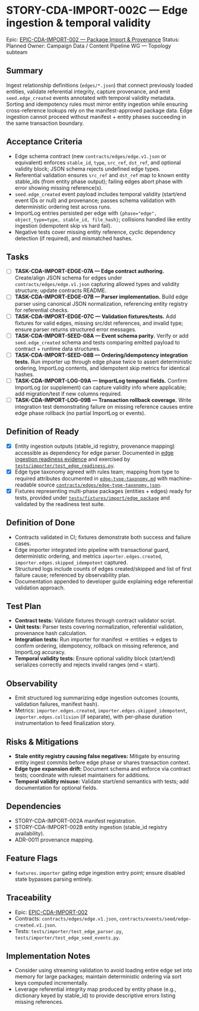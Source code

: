 # STORY-CDA-IMPORT-002C — Edge ingestion & temporal validity

Epic: [EPIC-CDA-IMPORT-002 — Package Import & Provenance](/docs/implementation/epics/EPIC-CDA-IMPORT-002-package-import-and-provenance.md)
Status: Planned
Owner: Campaign Data / Content Pipeline WG — Topology subteam

## Summary
Ingest relationship definitions (`edges/*.json`) that connect previously loaded entities, validate referential integrity, capture provenance, and emit `seed.edge_created` events annotated with temporal validity metadata. Sorting and idempotency rules must mirror entity ingestion while ensuring cross-reference lookups rely on the manifest-approved package data. Edge ingestion cannot proceed without manifest + entity phases succeeding in the same transaction boundary.

## Acceptance Criteria
- Edge schema contract (new `contracts/edges/edge.v1.json` or equivalent) enforces `stable_id`, `type`, `src_ref`, `dst_ref`, and optional validity block; JSON schema rejects undefined edge types.
- Referential validation ensures `src_ref` and `dst_ref` map to known entity stable_ids (from entity phase output); failing edges abort phase with error showing missing reference(s).
- `seed.edge_created` event payload includes temporal validity (start/end event IDs or null) and provenance; passes schema validation with deterministic ordering test across runs.
- ImportLog entries persisted per edge with `{phase="edge", object_type=type, stable_id, file_hash}`; collisions handled like entity ingestion (idempotent skip vs hard fail).
- Negative tests cover missing entity reference, cyclic dependency detection (if required), and mismatched hashes.

## Tasks
- [ ] **TASK-CDA-IMPORT-EDGE-07A — Edge contract authoring.** Create/align JSON schema for edges under `contracts/edges/edge.v1.json` capturing allowed types and validity structure; update contracts README.
- [ ] **TASK-CDA-IMPORT-EDGE-07B — Parser implementation.** Build edge parser using canonical JSON normalization, referencing entity registry for referential checks.
- [ ] **TASK-CDA-IMPORT-EDGE-07C — Validation fixtures/tests.** Add fixtures for valid edges, missing src/dst references, and invalid type; ensure parser returns structured error messages.
- [ ] **TASK-CDA-IMPORT-SEED-08A — Event schema parity.** Verify or add `seed.edge_created` schema and tests comparing emitted payload to contract + runtime data structures.
- [ ] **TASK-CDA-IMPORT-SEED-08B — Ordering/idempotency integration tests.** Run importer up through edge phase twice to assert deterministic ordering, ImportLog contents, and idempotent skip metrics for identical hashes.
- [ ] **TASK-CDA-IMPORT-LOG-09A — ImportLog temporal fields.** Confirm ImportLog (or supplement) can capture validity info where applicable; add migration/test if new columns required.
- [ ] **TASK-CDA-IMPORT-LOG-09B — Transaction rollback coverage.** Write integration test demonstrating failure on missing reference causes entire edge phase rollback (no partial ImportLog or events).

## Definition of Ready
- [x] Entity ingestion outputs (stable_id registry, provenance mapping) accessible as dependency for edge parser. Documented in [edge ingestion readiness evidence](../import/edge-ingestion-readiness.md) and exercised by [`tests/importer/test_edge_readiness.py`](../../../tests/importer/test_edge_readiness.py).
- [x] Edge type taxonomy agreed with rules team; mapping from type to required attributes documented in [`edge-type-taxonomy.md`](../import/edge-type-taxonomy.md) with machine-readable source [`contracts/edges/edge-type-taxonomy.json`](../../../contracts/edges/edge-type-taxonomy.json).
- [x] Fixtures representing multi-phase packages (entities + edges) ready for tests, provided under [`tests/fixtures/import/edge_package`](../../../tests/fixtures/import/edge_package/README.md) and validated by the readiness test suite.

## Definition of Done
- Contracts validated in CI; fixtures demonstrate both success and failure cases.
- Edge importer integrated into pipeline with transactional guard, deterministic ordering, and metrics `importer.edges.created`, `importer.edges.skipped_idempotent` captured.
- Structured logs include counts of edges created/skipped and list of first failure cause; referenced by observability plan.
- Documentation appended to developer guide explaining edge referential validation approach.

## Test Plan
- **Contract tests:** Validate fixtures through contract validator script.
- **Unit tests:** Parser tests covering normalization, referential validation, provenance hash calculation.
- **Integration tests:** Run importer for manifest → entities → edges to confirm ordering, idempotency, rollback on missing reference, and ImportLog accuracy.
- **Temporal validity tests:** Ensure optional validity block (start/end) serializes correctly and rejects invalid ranges (end < start).

## Observability
- Emit structured log summarizing edge ingestion outcomes (counts, validation failures, manifest hash).
- Metrics: `importer.edges.created`, `importer.edges.skipped_idempotent`, `importer.edges.collision` (if separate), with per-phase duration instrumentation to feed finalization story.

## Risks & Mitigations
- **Stale entity registry causing false negatives:** Mitigate by ensuring entity ingest commits before edge phase or shares transaction context.
- **Edge type expansion drift:** Document schema and enforce via contract tests; coordinate with ruleset maintainers for additions.
- **Temporal validity misuse:** Validate start/end semantics with tests; add documentation for optional fields.

## Dependencies
- STORY-CDA-IMPORT-002A manifest registration.
- STORY-CDA-IMPORT-002B entity ingestion (stable_id registry availability).
- ADR-0011 provenance mapping.

## Feature Flags
- `features.importer` gating edge ingestion entry point; ensure disabled state bypasses parsing entirely.

## Traceability
- Epic: [EPIC-CDA-IMPORT-002](/docs/implementation/epics/EPIC-CDA-IMPORT-002-package-import-and-provenance.md)
- Contracts: `contracts/edges/edge.v1.json`, `contracts/events/seed/edge-created.v1.json`.
- Tests: `tests/importer/test_edge_parser.py`, `tests/importer/test_edge_seed_events.py`.

## Implementation Notes
- Consider using streaming validation to avoid loading entire edge set into memory for large packages; maintain deterministic ordering via sort keys computed incrementally.
- Leverage referential integrity map produced by entity phase (e.g., dictionary keyed by stable_id) to provide descriptive errors listing missing references.
